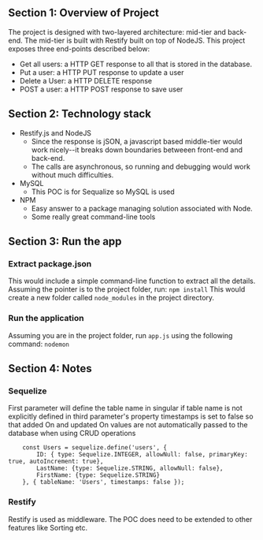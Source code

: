 ## Section 1: Overview of Project
The project is designed with two-layered architecture: mid-tier and back-end. The mid-tier is built with Restify built on top of NodeJS. This project exposes three end-points described below:
- Get all users: a HTTP GET response to all that is stored in the database.
- Put a user: a HTTP PUT response to update a user
- Delete a User: a HTTP DELETE response
- POST a user: a HTTP POST response to save user

## Section 2: Technology stack
* Restify.js and NodeJS
  - Since the response is jSON, a javascript based middle-tier would work nicely--it breaks down boundaries betweeen front-end and back-end.
  - The calls are asynchronous, so running and debugging would work without much difficulties.
* MySQL
  - This POC is for Sequalize so MySQL is used
* NPM
  - Easy answer to a package managing solution associated with Node.
  - Some really great command-line tools

## Section 3: Run the app
### Extract package.json
This would include a simple command-line function to extract all the details. Assuming the pointer is to the project folder, run:
```npm install```
This would create a new folder called `node_modules` in the project directory.
### Run the application
Assuming you are in the project folder, run `app.js` using the following command:
```nodemon```

## Section 4: Notes
### Sequelize
First parameter will define the table name in singular if table name is not explicitly defined in third parameter's property
timestamps is set to false so that added On and updated On values are not automatically passed to the database when using CRUD operations
```
    const Users = sequelize.define('users', {
        ID: { type: Sequelize.INTEGER, allowNull: false, primaryKey: true, autoIncrement: true},
        LastName: {type: Sequelize.STRING, allowNull: false},
        FirstName: {type: Sequelize.STRING}
    }, { tableName: 'Users', timestamps: false });
```
### Restify
Restify is used as middleware. The POC does need to be extended to other features like Sorting etc.
